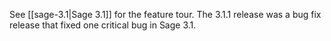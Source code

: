 See [[sage-3.1|Sage 3.1]] for the feature tour. The 3.1.1 release was a bug fix release that fixed one critical bug in Sage 3.1.
